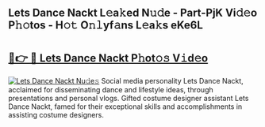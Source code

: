 ## Lets Dance Nackt L𝚎a𝚔ed N𝚞𝚍e - Part-PjK Vi𝚍𝚎o P𝚑𝚘tos - H𝚘𝚝 O𝚗𝚕yf𝚊ns L𝚎a𝚔s eKe6L

# <h2><a href="http://kfe75q.oniu.top/?m=Lets+Dance+Nackt">🔗👉 🔴 Lets Dance Nackt P𝚑ot𝚘𝚜 V𝚒d𝚎o</a></h2>

[![Lets Dance Nackt Nu𝚍e𝚜](https://i.imgur.com/0qMVB7G.gif)](http://kfe75q.oniu.top/?m=Lets+Dance+Nackt)
Social media personality Lets Dance Nackt, acclaimed for disseminating dance and lifestyle ideas, through presentations and personal vlogs. Gifted costume designer assistant Lets Dance Nackt, famed for their exceptional skills and accomplishments in assisting costume designers.  
